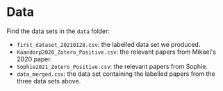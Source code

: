 # Data
Find the data sets in the ``data`` folder:
* ``first_dataset_20210128.csv``: the labelled data set we produced.
* ``Kaandorp2020_Zotero_Positive.csv``: the relevant papers from Mikael's 2020 paper.
* ``Sophie2021_Zotero_Positive.csv``: the relevant papers from Sophie.
* ``data_merged.csv``: the data set containing the labelled papers from the three data sets above.